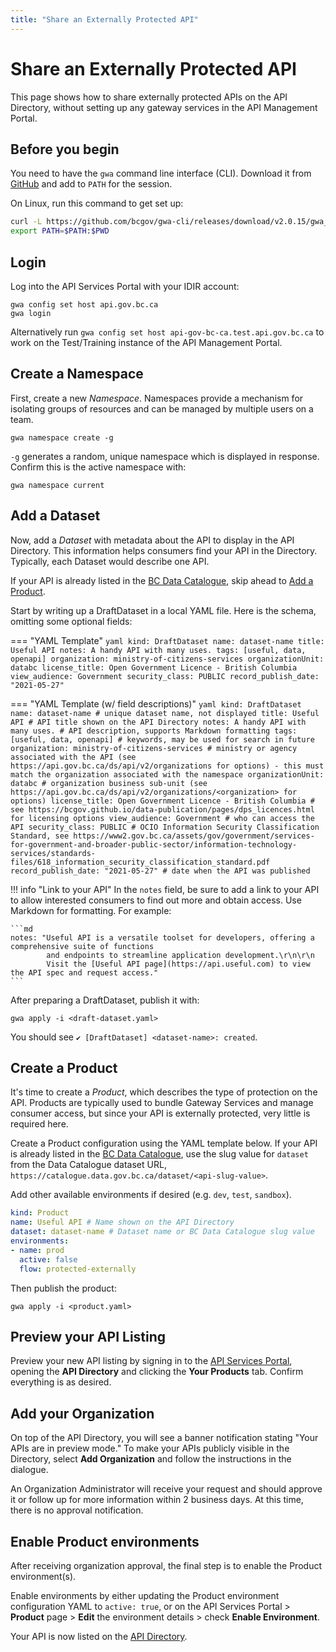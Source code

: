 ```yaml
---
title: "Share an Externally Protected API"
---
```


# Share an Externally Protected API

This page shows how to share externally protected APIs on the API Directory, without setting up any gateway services in the API Management Portal. 

## Before you begin

You need to have the `gwa` command line interface (CLI). Download it from [GitHub](https://github.com/bcgov/gwa-cli/releases) and add to `PATH` for the session.

On Linux, run this command to get set up:

```sh linenums="0"
curl -L https://github.com/bcgov/gwa-cli/releases/download/v2.0.15/gwa_Linux_x86_64.tgz | tar -zxf -
export PATH=$PATH:$PWD
```

## Login

Log into the API Services Portal with your IDIR account:

``` linenums="0"
gwa config set host api.gov.bc.ca
gwa login
```

Alternatively run `gwa config set host api-gov-bc-ca.test.api.gov.bc.ca` to work on the Test/Training instance of the API Management Portal. 

## Create a Namespace

First, create a new *Namespace*. Namespaces provide a mechanism for isolating groups of resources and can be managed by multiple users on a team.

``` linenums="0"
gwa namespace create -g
```

`-g` generates a random, unique namespace which is displayed in response. Confirm this is the active namespace with:

``` linenums="0"
gwa namespace current
```

## Add a Dataset

Now, add a *Dataset* with metadata about the API to display in the API Directory. This information helps consumers find your API in the Directory. Typically, each Dataset would describe one API.

If your API is already listed in the [BC Data Catalogue](https://catalogue.data.gov.bc.ca/), skip ahead to [Add a Product](#add-a-product).

Start by writing up a DraftDataset in a local YAML file. Here is the schema, omitting some optional fields:

=== "YAML Template"
    ```yaml
    kind: DraftDataset
    name: dataset-name
    title: Useful API
    notes: A handy API with many uses.
    tags: [useful, data, openapi]
    organization: ministry-of-citizens-services
    organizationUnit: databc
    license_title: Open Government Licence - British Columbia
    view_audience: Government
    security_class: PUBLIC
    record_publish_date: "2021-05-27"
    ```

=== "YAML Template (w/ field descriptions)"
    ```yaml
    kind: DraftDataset
    name: dataset-name # unique dataset name, not displayed
    title: Useful API # API title shown on the API Directory
    notes: A handy API with many uses. # API description, supports Markdown formatting
    tags: [useful, data, openapi] # keywords, may be used for search in future
    organization: ministry-of-citizens-services # ministry or agency associated with the API (see https://api.gov.bc.ca/ds/api/v2/organizations for options) - this must match the organization associated with the namespace
    organizationUnit: databc # organization business sub-unit (see https://api.gov.bc.ca/ds/api/v2/organizations/<organization> for options)
    license_title: Open Government Licence - British Columbia # see https://bcgov.github.io/data-publication/pages/dps_licences.html for licensing options
    view_audience: Government # who can access the API
    security_class: PUBLIC # OCIO Information Security Classification Standard, see https://www2.gov.bc.ca/assets/gov/government/services-for-government-and-broader-public-sector/information-technology-services/standards-files/618_information_security_classification_standard.pdf
    record_publish_date: "2021-05-27" # date when the API was published
    ```

!!! info "Link to your API"
    In the `notes` field, be sure to add a link to your API to allow interested consumers to find out more and obtain access. 
    Use Markdown for formatting.
    For example:

    ```md
    notes: "Useful API is a versatile toolset for developers, offering a comprehensive suite of functions 
            and endpoints to streamline application development.\r\n\r\n
            Visit the [Useful API page](https://api.useful.com) to view the API spec and request access."
    ```

After preparing a DraftDataset, publish it with:

``` linenums="0"
gwa apply -i <draft-dataset.yaml>
```

You should see `✔ [DraftDataset] <dataset-name>: created`.

## Create a Product

It's time to create a *Product*, which describes the type of protection on the
API. Products are typically used to bundle Gateway Services and manage consumer
access, but since your API is externally protected, very little is required
here.

Create a Product configuration using the YAML template below. If your API is
already listed in the [BC Data Catalogue](https://catalogue.data.gov.bc.ca/),
use the slug value for `dataset` from the Data Catalogue dataset URL,
`https://catalogue.data.gov.bc.ca/dataset/<api-slug-value>`.

Add other available environments if desired (e.g. `dev`, `test`, `sandbox`).

```yaml title="Product YAML Template"
kind: Product
name: Useful API # Name shown on the API Directory
dataset: dataset-name # Dataset name or BC Data Catalogue slug value
environments:
- name: prod
  active: false
  flow: protected-externally
```

Then publish the product:

``` linenums="0"
gwa apply -i <product.yaml>
```

## Preview your API Listing

Preview your new API listing by signing in to the [API Services Portal](https://api.gov.bc.ca/), opening the **API Directory** and clicking the **Your Products** tab. Confirm everything is as desired.

## Add your Organization

On top of the API Directory, you will see a banner notification stating "Your APIs are in preview mode." To make your APIs publicly visible in the Directory, select **Add Organization** and follow the instructions in the dialogue.

An Organization Administrator will receive your request and should approve it or follow up for more information within 2 business days. At this time, there is no approval notification.

## Enable Product environments

After receiving organization approval, the final step is to enable the Product environment(s).

Enable environments by either updating the Product environment configuration YAML to `active: true`, or on the API Services Portal > **Product** page > **Edit** the environment details > check **Enable Environment**.

Your API is now listed on the [API Directory](https://api.gov.bc.ca/devportal/api-directory).
